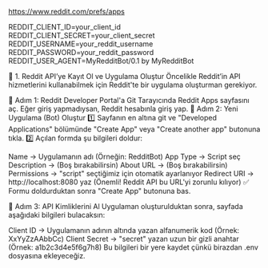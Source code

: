 https://www.reddit.com/prefs/apps

REDDIT_CLIENT_ID=your_client_id
REDDIT_CLIENT_SECRET=your_client_secret
REDDIT_USERNAME=your_reddit_username
REDDIT_PASSWORD=your_reddit_password
REDDIT_USER_AGENT=MyRedditBot/0.1 by MyRedditBot

📌 1. Reddit API’ye Kayıt Ol ve Uygulama Oluştur
Öncelikle Reddit’in API hizmetlerini kullanabilmek için Reddit'te bir uygulama oluşturman gerekiyor.

🔹 Adım 1: Reddit Developer Portal'a Git
Tarayıcında Reddit Apps sayfasını aç.
Eğer giriş yapmadıysan, Reddit hesabınla giriş yap.
🔹 Adım 2: Yeni Uygulama (Bot) Oluştur
1️⃣ Sayfanın en altına git ve "Developed Applications" bölümünde "Create App" veya "Create another app" butonuna tıkla.
2️⃣ Açılan formda şu bilgileri doldur:

Name → Uygulamanın adı (Örneğin: RedditBot)
App Type → Script seç
Description → (Boş bırakabilirsin)
About URL → (Boş bırakabilirsin)
Permissions → "script" seçtiğimiz için otomatik ayarlanıyor
Redirect URI → http://localhost:8080 yaz (Önemli! Reddit API bu URL'yi zorunlu kılıyor)
✅ Formu doldurduktan sonra "Create App" butonuna bas.

🔹 Adım 3: API Kimliklerini Al
Uygulaman oluşturulduktan sonra, sayfada aşağıdaki bilgileri bulacaksın:

Client ID → Uygulamanın adının altında yazan alfanumerik kod (Örnek: XxYyZzAAbbCc)
Client Secret → "secret" yazan uzun bir gizli anahtar (Örnek: a1b2c3d4e5f6g7h8)
Bu bilgileri bir yere kaydet çünkü birazdan .env dosyasına ekleyeceğiz.
